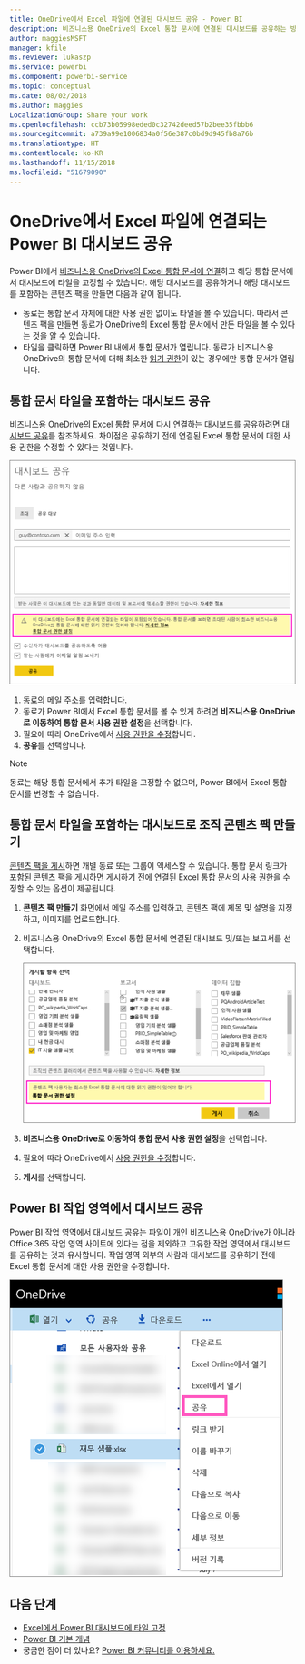 ```yaml
---
title: OneDrive에서 Excel 파일에 연결된 대시보드 공유 - Power BI
description: 비즈니스용 OneDrive의 Excel 통합 문서에 연결된 대시보드를 공유하는 방법과 해당 통합 문서에 고정된 타일에 대해 알아보세요.
author: maggiesMSFT
manager: kfile
ms.reviewer: lukaszp
ms.service: powerbi
ms.component: powerbi-service
ms.topic: conceptual
ms.date: 08/02/2018
ms.author: maggies
LocalizationGroup: Share your work
ms.openlocfilehash: ccb73b05998eded0c32742deed57b2bee35fbbb6
ms.sourcegitcommit: a739a99e1006834a0f56e387c0bd9d945fb8a76b
ms.translationtype: HT
ms.contentlocale: ko-KR
ms.lasthandoff: 11/15/2018
ms.locfileid: "51679090"
---
```

# <a name="share-a-power-bi-dashboard-that-links-to-an-excel-file-in-onedrive"></a>OneDrive에서 Excel 파일에 연결되는 Power BI 대시보드 공유
Power BI에서 [비즈니스용 OneDrive의 Excel 통합 문서에 연결](service-excel-workbook-files.md)하고 해당 통합 문서에서 대시보드에 타일을 고정할 수 있습니다. 해당 대시보드를 공유하거나 해당 대시보드를 포함하는 콘텐츠 팩을 만들면 다음과 같이 됩니다.

* 동료는 통합 문서 자체에 대한 사용 권한 없이도 타일을 볼 수 있습니다. 따라서 콘텐츠 팩을 만들면 동료가 OneDrive의 Excel 통합 문서에서 만든 타일을 볼 수 있다는 것을 알 수 있습니다.
* 타일을 클릭하면 Power BI 내에서 통합 문서가 열립니다. 동료가 비즈니스용 OneDrive의 통합 문서에 대해 최소한 [읽기 권한](https://support.office.com/article/Share-documents-or-folders-in-Office-365-1fe37332-0f9a-4719-970e-d2578da4941c)이 있는 경우에만 통합 문서가 열립니다.

## <a name="share-a-dashboard-that-contains-workbook-tiles"></a>통합 문서 타일을 포함하는 대시보드 공유
비즈니스용 OneDrive의 Excel 통합 문서에 다시 연결하는 대시보드를 공유하려면 [대시보드 공유](service-share-dashboards.md)를 참조하세요. 차이점은 공유하기 전에 연결된 Excel 통합 문서에 대한 사용 권한을 수정할 수 있다는 것입니다.

  ![대시보드 공유 대화 상자](media/service-share-dashboard-that-links-to-excel-onedrive/pbi_share_workbk.png)

1. 동료의 메일 주소를 입력합니다.
2. 동료가 Power BI에서 Excel 통합 문서를 볼 수 있게 하려면 **비즈니스용 OneDrive로 이동하여 통합 문서 사용 권한 설정**을 선택합니다.
3. 필요에 따라 OneDrive에서 [사용 권한을 수정](https://support.office.com/article/Share-files-and-folders-and-change-permissions-9fcc2f7d-de0c-4cec-93b0-a82024800c07)합니다.
4. **공유**를 선택합니다.

>[!NOTE]
>동료는 해당 통합 문서에서 추가 타일을 고정할 수 없으며, Power BI에서 Excel 통합 문서를 변경할 수 없습니다.
> 
> 

## <a name="create-an-organizational-content-pack-with-a-dashboard-that-contains-workbook-tiles"></a>통합 문서 타일을 포함하는 대시보드로 조직 콘텐츠 팩 만들기
[콘텐츠 팩을 게시](service-organizational-content-pack-create-and-publish.md)하면 개별 동료 또는 그룹이 액세스할 수 있습니다. 통합 문서 링크가 포함된 콘텐츠 팩을 게시하면 게시하기 전에 연결된 Excel 통합 문서의 사용 권한을 수정할 수 있는 옵션이 제공됩니다.

1. **콘텐츠 팩 만들기** 화면에서 메일 주소를 입력하고, 콘텐츠 팩에 제목 및 설명을 지정하고, 이미지를 업로드합니다.
2. 비즈니스용 OneDrive의 Excel 통합 문서에 연결된 대시보드 및/또는 보고서를 선택합니다.
   
    ![콘텐츠 팩에서 Excel 통합 문서](media/service-share-dashboard-that-links-to-excel-onedrive/pbi_contpack_workbk.png)
3. **비즈니스용 OneDrive로 이동하여 통합 문서 사용 권한 설정**을 선택합니다.
4. 필요에 따라 OneDrive에서 [사용 권한을 수정](https://support.office.com/article/Share-files-and-folders-and-change-permissions-9fcc2f7d-de0c-4cec-93b0-a82024800c07)합니다.
5. **게시**를 선택합니다.

## <a name="share-a-dashboard-from-a-power-bi-workspace"></a>Power BI 작업 영역에서 대시보드 공유
Power BI 작업 영역에서 대시보드 공유는 파일이 개인 비즈니스용 OneDrive가 아니라 Office 365 작업 영역 사이트에 있다는 점을 제외하고 고유한 작업 영역에서 대시보드를 공유하는 것과 유사합니다. 작업 영역 외부의 사람과 대시보드를 공유하기 전에 Excel 통합 문서에 대한 사용 권한을 수정합니다.

![OneDrive에서 공유](media/service-share-dashboard-that-links-to-excel-onedrive/pbi_onedriveshare.png)

## <a name="next-steps"></a>다음 단계
* [Excel에서 Power BI 대시보드에 타일 고정](service-dashboard-pin-tile-from-excel.md)
* [Power BI 기본 개념](consumer/end-user-basic-concepts.md)
* 궁금한 점이 더 있나요? [Power BI 커뮤니티를 이용하세요.](http://community.powerbi.com/)


